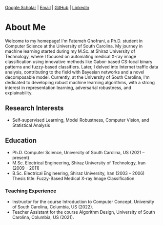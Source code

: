 

[Google Scholar](https://scholar.google.com/citations?user=NWOeb_AAAAAJ&hl=en&oi=ao) | [Email](mailto:ghofrani@email.sc.edu) | [GitHub](https://github.com/gh-fatima) | [LinkedIn](http://www.linkedin.com/in/fatemeh-ghofrani-a0331b7a/)

# About Me
Welcome to my homepage! I'm Fatemeh Ghofrani, a Ph.D. student in Computer Science at the University of South Carolina. My journey in machine learning started during my M.Sc. at Shiraz University of Technology, where I focused on automating medical X-ray image classification using innovative methods like Gabor-based CS-local binary patterns and fuzzy-based classifiers. Later, I delved into Internet traffic data analysis, contributing to the field with Bayesian networks and a novel decomposable model. Currently, at the University of South Carolina, I'm dedicated to developing robust machine learning algorithms, with a strong interest in representation learning, adversarial robustness, and explainability.

 
## Research Interests
- Self-supervised Learning, Model Robustness, Computer Vision, and Statistical Analysis

## Education
- Ph.D. Computer Science, University of South Carolina, US (2021 – present)
- M.Sc. Electrical Engineering, Shiraz University of Technology, Iran (2009 – 2011)
- B.Sc. Electrical Engineering, Shiraz University, Iran (2003 – 2006)
  Thesis title: Fuzzy-Based Medical X-ray Image Classification
  
### Teaching Experience
- Instructor for the course Introduction to Computer Concept, University of South Carolina, Columbia, US (2022).
- Teacher Assistant for the course Algorithm Design, University of South Carolina, Columbia, US (2021).


